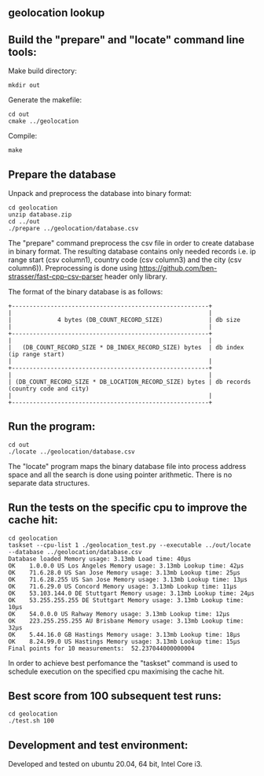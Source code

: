 ## geolocation lookup
## Build the "prepare" and "locate" command line tools:
Make build directory:
```
mkdir out
```
Generate the makefile:
```
cd out
cmake ../geolocation
```
Compile:
```
make
```
## Prepare the database
Unpack and preprocess the database into binary format:
```
cd geolocation
unzip database.zip
cd ../out
./prepare ../geolocation/database.csv
```
The "prepare" command preprocess the csv file in order to create database in binary format. The resulting database contains only needed records i.e. ip range start (csv column1), country code (csv column3) and the city (csv column6)). Preprocessing is done using https://github.com/ben-strasser/fast-cpp-csv-parser header only library.

The format of the binary database is as follows:
```
+--------------------------------------------------------+
|                                                        |
|             4 bytes (DB_COUNT_RECORD_SIZE)             | db size
|                                                        |
+--------------------------------------------------------+
|                                                        |
|   (DB_COUNT_RECORD_SIZE * DB_INDEX_RECORD_SIZE) bytes  | db index (ip range start)
|                                                        |
+--------------------------------------------------------+
|                                                        |
| (DB_COUNT_RECORD_SIZE * DB_LOCATION_RECORD_SIZE) bytes | db records (country code and city)
|                                                        |
+--------------------------------------------------------+
```
## Run the program:
```
cd out
./locate ../geolocation/database.csv
```
The "locate" program maps the binary database file into process address space and all the search is done using pointer arithmetic. There is no separate data structures.
## Run the tests on the specific cpu to improve the cache hit:
```
cd geolocation
taskset --cpu-list 1 ./geolocation_test.py --executable ../out/locate --database ../geolocation/database.csv
Database loaded Memory usage: 3.13mb Load time: 40μs
OK    1.0.0.0 US Los Angeles Memory usage: 3.13mb Lookup time: 42μs
OK    71.6.28.0 US San Jose Memory usage: 3.13mb Lookup time: 25μs
OK    71.6.28.255 US San Jose Memory usage: 3.13mb Lookup time: 13μs
OK    71.6.29.0 US Concord Memory usage: 3.13mb Lookup time: 11μs
OK    53.103.144.0 DE Stuttgart Memory usage: 3.13mb Lookup time: 24μs
OK    53.255.255.255 DE Stuttgart Memory usage: 3.13mb Lookup time: 10μs
OK    54.0.0.0 US Rahway Memory usage: 3.13mb Lookup time: 12μs
OK    223.255.255.255 AU Brisbane Memory usage: 3.13mb Lookup time: 32μs
OK    5.44.16.0 GB Hastings Memory usage: 3.13mb Lookup time: 18μs
OK    8.24.99.0 US Hastings Memory usage: 3.13mb Lookup time: 15μs
Final points for 10 measurements:  52.237044000000004
```
In order to achieve best perfomance the "taskset" command is used to schedule execution on the specified cpu maximising the cache hit.
## Best score from 100 subsequent test runs:
```
cd geolocation
./test.sh 100
```
## Development and test environment:
Developed and tested on ubuntu 20.04, 64 bit, Intel Core i3.
